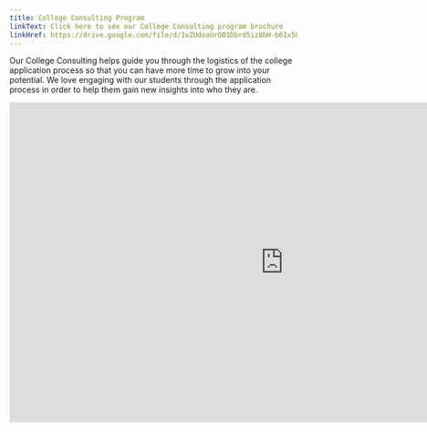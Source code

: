 ```yaml
---
title: College Consulting Program
linkText: Click here to see our College Consulting program brochure
linkHref: https://drive.google.com/file/d/1vZUdoaUrO01Dbrd5iz8bH-b6Ix58m7pY/view?usp=sharing
---
```

Our College Consulting helps guide you through the logistics of the college application process so that you can have more time to grow into your potential. We love engaging with our students through the application process in order to help them gain new insights into who they are.

<iframe src="https://docs.google.com/presentation/d/e/2PACX-1vRC_9YGKav77IkkeEJtCdxICj1_MpsdFxz9bomJ_Zd11KDxuug6_HW_jwmRGavX-g/embed?start=true&loop=true&delayms=5000" frameborder="0" width="960" height="562" allowfullscreen="true" mozallowfullscreen="true" webkitallowfullscreen="true"></iframe>